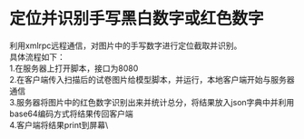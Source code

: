# 定位并识别手写黑白数字或红色数字

利用xmlrpc远程通信，对图片中的手写数字进行定位截取并识别。\
具体流程如下：\
1.在服务器上打开脚本，接口为8080\
2.在客户端传入扫描后的试卷图片给模型脚本，并运行，本地客户端开始与服务器通信\
3.服务器将图片中的红色数字识别出来并统计总分，将结果放入json字典中并利用base64编码方式将结果传回客户端\
4.客户端将结果print到屏幕\
